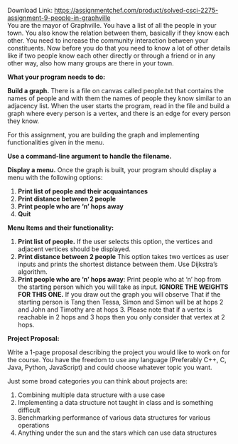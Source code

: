 Download Link: https://assignmentchef.com/product/solved-csci-2275-assignment-9-people-in-graphville
<br>
You are the mayor of Graphville. You have a list of all the people in your town. You also know the relation between them, basically if they know each other. You need to increase the community interaction between your constituents. Now before you do that you need to know a lot of other details like if two people know each other directly or through a friend or in any other way, also how many groups are there in your town.




<strong>What your program needs to do:</strong>




<strong>Build a graph.</strong> There is a file on canvas called people.txt that contains the names of people and with them the names of people they know similar to an adjacency list. When the user starts the program, read in the file and build a graph where every person is a vertex, and there is an edge for every person they know.




For this assignment, you are building the graph and implementing functionalities given in the menu.




<strong>Use a command-line argument to handle the filename.</strong>




<strong>Display a menu.</strong> Once the graph is built, your program should display a menu with the following options:




<ol>

 <li><strong>Print list of people and their acquaintances </strong></li>

 <li><strong>Print distance between 2 people </strong></li>

 <li><strong>Print people who are ‘n’ hops away </strong></li>

 <li><strong>Quit </strong></li>

</ol>




<strong>Menu Items and their functionality:</strong>

<ol>

 <li><strong>Print list of people.</strong> If the user selects this option, the vertices and adjacent vertices should be displayed.</li>

 <li><strong>Print distance between 2 people</strong> This option takes two vertices as user inputs and prints the shortest distance between them. Use Dijkstra’s algorithm.</li>

 <li><strong>Print people who are ‘n’ hops away</strong>: Print people who at ‘n’ hop from the starting person which you will take as input. <strong>IGNORE THE WEIGHTS FOR THIS ONE.</strong> If you draw out the graph you will observe That if the starting person is Tang then Tessa, Simon and Simon will be at hops 2 and John and Timothy are at hops 3. Please note that if a vertex is reachable in 2 hops and 3 hops then you only consider that vertex at 2 hops.</li>

</ol>




<strong>Project Proposal: </strong>




Write a 1-page proposal describing the project you would like to work on for the course. You have the freedom to use any language (Preferably C++, C, Java, Python, JavaScript) and could choose whatever topic you want.




Just some broad categories you can think about projects are:

<ol>

 <li>Combining multiple data structure with a use case</li>

 <li>Implementing a data structure not taught in class and is something difficult</li>

 <li>Benchmarking performance of various data structures for various operations</li>

 <li>Anything under the sun and the stars which can use data structures</li>

</ol>





